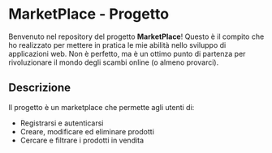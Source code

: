 # MarketPlace - Progetto 

Benvenuto nel repository del progetto **MarketPlace**! Questo è il compito che ho realizzato per mettere in pratica le mie abilità nello sviluppo di applicazioni web. Non è perfetto, ma è un ottimo punto di partenza per rivoluzionare il mondo degli scambi online (o almeno provarci).

## Descrizione

Il progetto è un marketplace che permette agli utenti di:
- Registrarsi e autenticarsi
- Creare, modificare ed eliminare prodotti
- Cercare e filtrare i prodotti in vendita






